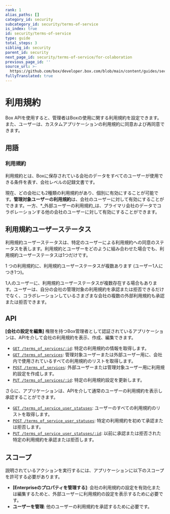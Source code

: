 ```yaml
---
rank: 1
alias_paths: []
category_id: security
subcategory_id: security/terms-of-service
is_index: true
id: security/terms-of-service
type: guide
total_steps: 3
sibling_id: security
parent_id: security
next_page_id: security/terms-of-service/for-colaboration
previous_page_id: ''
source_url: >-
  https://github.com/box/developer.box.com/blob/main/content/guides/security/terms-of-service/index.md
fullyTranslated: true
---
```

# 利用規約

Box APIを使用すると、管理者はBoxの使用に関する利用規約を設定できます。また、ユーザーは、カスタムアプリケーションの利用規約に同意および再同意できます。

## 用語

### 利用規約

利用規約とは、Boxに保存されている会社のデータをすべてのユーザーが使用できる条件を表す、会社レベルの記録文書です。

現在、どの会社にも2種類の利用規約があり、個別に有効にすることが可能です。**管理対象ユーザーの利用規約**は、会社のユーザーに対して有効にすることができます。一方、\*_外部ユーザーの利用規約_は、プライマリ会社のデータでコラボレーションする他の会社のユーザーに対して有効にすることができます。

## 利用規約ユーザーステータス

利用規約ユーザーステータスは、特定のユーザーによる利用規約への同意のステータスを表します。利用規約とユーザーをどのように組み合わせた場合でも、利用規約ユーザーステータスは1つだけです。

1 つの利用規約に、利用規約ユーザーステータスが複数あります (ユーザー1人につき1つ)。

1人のユーザーに、利用規約ユーザーステータスが複数存在する場合もあります。ユーザーは、自分の会社の管理対象の利用規約を承認または拒否できるだけでなく、コラボレーションしているさまざまな会社の複数の外部利用規約も承認または拒否できます。

## API

**\[会社の設定を編集]** 権限を持つBox管理者として認証されているアプリケーションは、APIを介して会社の利用規約を表示、作成、編集できます。

* [`GET /terms_of_services/:id`](e://get-terms-of-services-id): 特定の利用規約の情報を取得します。
* [`GET /terms_of_services`](e://get-terms-of-services): 管理対象ユーザーまたは外部ユーザー用に、会社内で使用されているすべての利用規約のリストを取得します。
* [`POST /terms_of_services`](e://post-terms-of-services): 外部ユーザーまたは管理対象ユーザー用に利用規約設定を作成します。
* [`PUT /terms_of_services/:id`](e://put-terms-of-services-id): 特定の利用規約設定を更新します。

さらに、アプリケーションは、APIを介して通常のユーザーの利用規約を表示し承認することができます。

* [`GET /terms_of_service_user_statuses`][euserstatuses]: ユーザーのすべての利用規約のリストを取得します。
* [`POST /terms_of_service_user_statuses`][euserstatuses_post]: 特定の利用規約を初めて承認または拒否します。
* [`PUT /terms_of_service_user_statuses/:id`][euserstatuses_put]: 以前に承認または拒否された特定の利用規約を承認または拒否します。

## スコープ

説明されているアクションを実行するには、アプリケーションに以下のスコープを許可する必要があります。

* **\[Enterpriseのプロパティを管理する]**: 会社の利用規約の設定を有効化または編集するためと、外部ユーザーに利用規約の設定を表示するために必要です。
* **ユーザーを管理**: 他のユーザーの利用規約を承認するために必要です。

[euserstatuses]: e://get-terms-of-service-user-statuses

[euserstatuses_put]: e://put-terms-of-service-user-statuses-id

[euserstatuses_post]: e://post-terms-of-service-user-statuses
